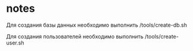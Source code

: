 # notes
Для создания базы данных необходимо выполнить /tools/create-db.sh

Для создания пользователей необходимо выполнить /tools/create-user.sh